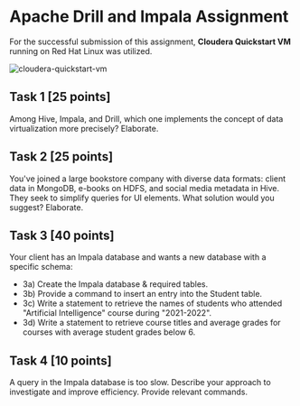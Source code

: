 # Apache Drill and Impala Assignment

For the successful submission of this assignment, **Cloudera Quickstart VM** running on Red Hat Linux was utilized.

![cloudera-quickstart-vm](https://github.com/Lefteris-Souflas/Apache-Drill-and-Impala/assets/143879796/3b4df4f9-0775-41d0-9cba-cf6c8d30f567)


## Task 1 [25 points]
Among Hive, Impala, and Drill, which one implements the concept of data virtualization more precisely? Elaborate.

## Task 2 [25 points]
You've joined a large bookstore company with diverse data formats: client data in MongoDB, e-books on HDFS, and social media metadata in Hive. They seek to simplify queries for UI elements. What solution would you suggest? Elaborate.

## Task 3 [40 points]
Your client has an Impala database and wants a new database with a specific schema:
- 3a) Create the Impala database & required tables.
- 3b) Provide a command to insert an entry into the Student table.
- 3c) Write a statement to retrieve the names of students who attended "Artificial Intelligence" course during "2021-2022".
- 3d) Write a statement to retrieve course titles and average grades for courses with average student grades below 6.

## Task 4 [10 points]
A query in the Impala database is too slow. Describe your approach to investigate and improve efficiency. Provide relevant commands.

